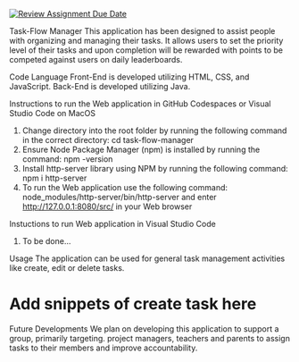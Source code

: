 [![Review Assignment Due Date](https://classroom.github.com/assets/deadline-readme-button-22041afd0340ce965d47ae6ef1cefeee28c7c493a6346c4f15d667ab976d596c.svg)](https://classroom.github.com/a/8-Y6obCV)

Task-Flow Manager
This application has been designed to assist people with organizing and managing their tasks. It allows users to set the priority level of their tasks and upon completion will be rewarded with points to be competed against users on daily leaderboards.
 
 Code Language
 Front-End is developed utilizing HTML, CSS, and JavaScript. 
 Back-End is developed utilizing Java.

 Instructions to run the Web application in GitHub Codespaces or Visual Studio Code on MacOS
 1. Change directory into the root folder by running the following command in the correct directory: cd task-flow-manager
 2. Ensure Node Package Manager (npm) is installed by running the command: npm -version
 3. Install http-server library using NPM by running the following command: npm i http-server
 4. To run the Web application use the following command: node_modules/http-server/bin/http-server and enter http://127.0.0.1:8080/src/ in your Web browser

 Instuctions to run Web application in Visual Studio Code
 1. To be done...

 Usage
 The application can be used for general task management activities like create, edit or delete tasks. 

 # Add snippets of create task here

 Future Developments
 We plan on developing this application to support a group,  primarily targeting. project managers, teachers and parents to assign tasks to their members and improve accountability. 
 















 

